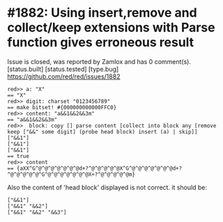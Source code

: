 
#1882: Using insert,remove and collect/keep extensions with Parse function gives erroneous result 
================================================================================
Issue is closed, was reported by Zamlox and has 0 comment(s).
[status.built] [status.tested] [type.bug]
<https://github.com/red/red/issues/1882>

```
red>> a: "X"
== "X"
red>> digit: charset "0123456789"
== make bitset! #{000000000000FFC0}
red>> content: "a&&1&&2&&3m"
== "a&&1&&2&&3m"
red>>  block: copy [] parse content [collect into block any [remove keep ["&&" some digit] (probe head block) insert (a) | skip]]
["&&1"]
["&&1"]
["&&1"]
== true
red>> content
== {aXX^G^@^@^@^@^@^@^@d+?^@^@^@^@^@X^G^@^@^@^@^@^@^@d+?^@^@^@^@^@^G^@^@^@^@^@^@^@X+?^@^@^@^@^@m}
```

Also the content of 'head block' displayed is not correct. it should be:

```
["&&1"]
["&&1" "&&2"]
["&&1" "&&2" "&&3"]
```



